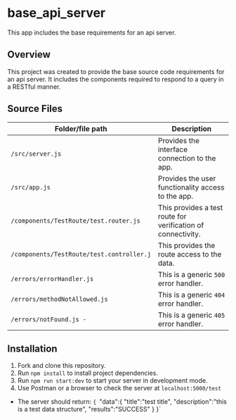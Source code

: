 # base_api_server

This app includes the base requirements for an api server.

## Overview

This project was created to provide the base source code requirements for an api server. It includes the components required to respond to a query in a RESTful manner.

## Source Files

| Folder/file path                          | Description                                                  |
| ----------------------------------------- | ------------------------------------------------------------ |
| `/src/server.js`                          | Provides the interface connection to the app.                |
| `/src/app.js`                             | Provides the user functionality access to the app.           |
| `/components/TestRoute/test.router.js`    | This provides a test route for verification of connectivity. |
| `/components/TestRoute/test.controller.j` | This provides the route access to the data.                  |
| `/errors/errorHandler.js`                 | This is a generic `500` error handler.                       |
| `/errors/methodNotAllowed.js`             | This is a generic `404` error handler.                       |
| `/errors/notFound.js -`                   | This is a generic `405` error handler.                       |

## Installation

1. Fork and clone this repository.
2. Run `npm install` to install project dependencies.
3. Run `npm run start:dev` to start your server in development mode.
4. Use Postman or a browser to check the server at `localhost:5000/test`

- The server should return:
  `{ `"data":{
  "title":"test title",
  "description":"this is a test data structure",
  "results":"SUCCESS"
  }
  }`
